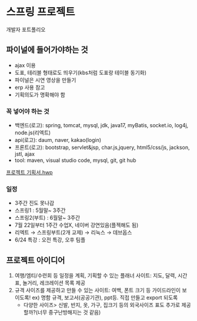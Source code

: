 # 스프링 프로젝트

개발자 포트폴리오

## 파이널에 들어가야하는 것
- ajax 이용
- 도표, 테리블 형태로도 띄우기(kbs처럼 도표랑 테이블 동기화)
- 파이널은 시연 영상을 만들기
- erp 사용 참고
- 기획의도가 명확해야 함

### 꼭 넣어야 하는 것
- 백엔드(로고): spring, tomcat, mysql, jdk, java17, myBatis, socket.io, log4j, node.js(리엑트)
- api(로고): daum, naver, kakao(login)
- 프론트(로고): bootstrap, servlet&jsp, char.js,jquery, html5/css/js, jackson, jstl, ajax
- tool: maven, visual studio code, mysql, git, git hub

[프로젝트 기획서.hwp](프로젝트%20기획양식.hwp)

### 일정

- 3주간 진도 못나감
- 스프링1 : 5월말~ 3주간
- 스프링2(부트) : 6월말~ 3주간
- 7월 22일부터 1주간 수업X, 네이버 강연있음(플젝해도 됨)
- 리엑트 → 스프링부트(2개 교제) → 리눅스 → 데브옵스
- 6/24 특강 : 오전 특강, 오후 팀플

## 프로젝트 아이디어
1. 여행/엠티/수련회 등 일정을 계획, 기획할 수 있는 플래너 사이트: 지도, 달력, 시간표, 놀거리, 레크레이션 목록 제공
2. 규격 사이즈를 제공하고 만들 수 있는 사이트: 여백, 폰트 크기 등 가이드라인이 보이도록! ex) 명함 규격, 보고서(공공기관), ppt등. 직접 만들고 export 되도록
    - 다양한 사이즈> 신발, 반지, 옷, 가구, 집크기 등의 외국사이즈 표도 추가로 제공할까?(너무 중구난방해지는 것 같음)
